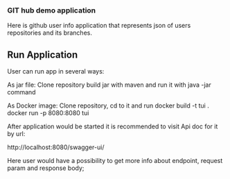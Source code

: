 <p><h3>GIT hub demo application</h3>

Here is github user info application that represents json of users repositories and its branches.


<p><h2>Run Application</h2>
User can run app in several ways:

As jar file:
Clone repository build jar with maven and run it with java -jar command

As Docker image:
Clone repository, cd to it and run
docker build -t tui .
docker run -p 8080:8080 tui

After application would be started it is recommended to visit Api doc for it by url:

http://localhost:8080/swagger-ui/

Here user would have a possibility to get more info about endpoint, request param and response body;